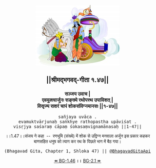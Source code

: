 <center><img src="../../asset/BG.png" alt="#API #bhagavadgitaapi #slok #nodejs #js #api #gitaapi #krishna #hinduism #vedic #ISKCON #shreemadbhagavadgita #technology"/>
<h2>||श्रीमद्‍भगवद्‍-गीता १.४७||</h2>
<h3>सञ्जय उवाच |<br/>एवमुक्त्वार्जुनः सङ्ख्ये रथोपस्थ उपाविशत् |<br/>विसृज्य सशरं चापं शोकसंविग्नमानसः ||१-४७||</h3>
<pre>sañjaya uvāca .<br/>evamuktvārjunaḥ saṅkhye rathopastha upāviśat .<br/>visṛjya saśaraṃ cāpaṃ śokasaṃvignamānasaḥ ||1-47||</pre>
<p>।।1.47।।संजय ने कहा  --  रणभूमि (संख्ये) में शोक से उद्विग्न मनवाला अर्जुन इस प्रकार कहकर बाणसहित धनुष को त्याग कर रथ के पिछले भाग में बैठ गया।</p>
<pre>(Bhagavad Gita, Chapter 1, Shloka 47) || <a href="https://twitter.com/bhagavadgitaapi">@BhagavadGitaApi</a></pre><a href="../../1/46">⏪  BG-1.46</a><b>        ।।        </b><a href="../../2/1">BG-2.1  ⏩</a></center></center>